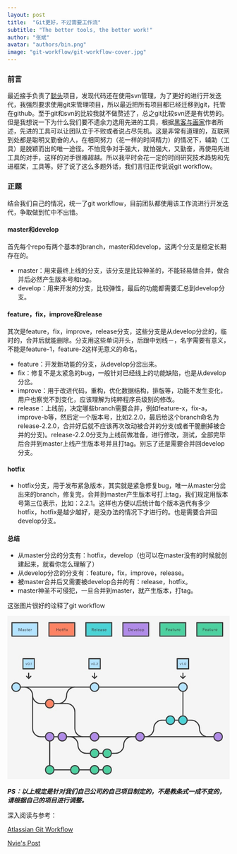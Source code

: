 ```yaml
---
layout: post
title:  "Git更好，不过需要工作流"
subtitle: "The better tools, the better work!"
author: "张斌"
avatar: "authors/bin.png"
image: "git-workflow/git-workflow-cover.jpg"
---
```


### 前言
最近接手负责了[聪头](http://icongtou.com)项目，发现代码还在使用svn管理，为了更好的进行开发迭代，我强烈要求使用git来管理项目，所以最近把所有项目都已经迁移到git，托管在github。至于git和svn的比较我就不做赘述了，总之git比较svn还是有优势的。但是我想说一下为什么我们要不遗余力选用先进的工具，根据[黑客与画家](http://www.amazon.cn/dp/B00ALPRKH0)作者所述，先进的工具可以让团队立于不败或者说占尽先机。这是非常有道理的，互联网到处都是聪明又勤奋的人，在相同努力（花一样的时间精力）的情况下，辅助（工具）是脱颖而出的唯一途径。不怕竞争对手强大，就怕强大，又勤奋，再使用先进工具的对手，这样的对手很难超越。所以我平时会花一定的时间研究技术趋势和先进框架，工具等。好了说了这么多题外话，我们言归正传说说git workflow。

### 正题
结合我们自己的情况，统一了git workflow，目前团队都使用该工作流进行开发迭代，争取做到忙中不出错。

#### master和develop
首先每个repo有两个基本的branch，master和develop，这两个分支是稳定长期存在的。

* master：用来最终上线的分支，该分支是比较神圣的，不能轻易做合并，做合并后必然产生版本号和tag。
* develop：用来开发的分支，比较弹性，最后的功能都需要汇总到develop分支。

#### feature，fix，improve和release
其次是feature，fix，improve，release分支，这些分支是从develop分岔的，临时的，合并后就能删除。分支用这些单词开头，后跟中划线－，名字需要有意义，不能是feature-1，feature-2这样无意义的命名。

* feature：开发新功能的分支，从develop分岔出来。
* fix：修复不是太紧急的bug，一般针对已经线上的功能缺陷，也是从develop分岔。
* improve：用于改进代码，重构，优化数据结构，排版等，功能不发生变化，用户也察觉不到变化，应该理解为纯粹程序员级别的修改。
* release：上线前，决定哪些branch需要合并，例如feature-x，fix-a，improve-b等，然后定一个版本号，比如2.2.0，最后给这个branch命名为release-2.2.0，合并好后就不应该再次改动被合并的分支(或者干脆删掉被合并的分支)。release-2.2.0分支为上线前做准备，进行修改，测试，全部完毕后合并到master上线产生版本号并且打tag。别忘了还是需要合并回develop分支。

#### hotfix
* hotfix分支，用于发布紧急版本，其实就是紧急修复bug，唯一从master分岔出来的branch，修复完，合并到master产生版本号打上tag，我们规定用版本号第三位表示，比如：2.2.1。这样也方便以后统计每个版本迭代有多少hotfix，hotfix是越少越好，是没办法的情况下才进行的。也是需要合并回develop分支。

#### 总结
* 从master分岔的分支有：hotfix，develop（也可以在master没有的时候就创建起来，就看你怎么理解了）
* 从develop分岔的分支有：feature，fix，improve，release。
* 被master合并后又需要被develop合并的有：release，hotfix。
* master神圣不可侵犯，一旦合并到master，就产生版本，打tag。


这张图片很好的诠释了git workflow

![git workflow](./content/images/git-workflow/git-workflow.jpg)


***PS：以上规定是针对我们自己公司的自己项目制定的，不是教条式一成不变的，请根据自己的项目进行调整。***

深入阅读与参考：

[Atlassian Git Workflow](https://www.atlassian.com/git)

[Nvie's Post](http://nvie.com/posts/a-successful-git-branching-model)
